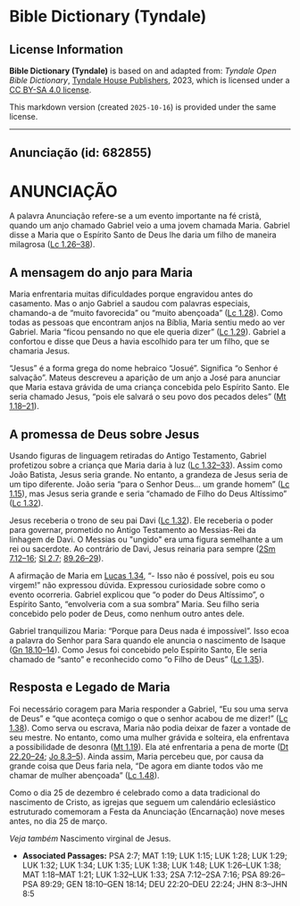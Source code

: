 # Bible Dictionary (Tyndale)

## License Information

**Bible Dictionary (Tyndale)** is based on and adapted from: _Tyndale Open Bible Dictionary_, [Tyndale House Publishers](https://tyndaleopenresources.com/), 2023, which is licensed under a [CC BY-SA 4.0 license](https://creativecommons.org/licenses/by-sa/4.0/legalcode.en).

This markdown version (created `2025-10-16`) is provided under the same license.



--------------------------------

## Anunciação (id: 682855)

ANUNCIAÇÃO
==========

A palavra Anunciação refere\-se a um evento importante na fé cristã, quando um anjo chamado Gabriel veio a uma jovem chamada Maria. Gabriel disse a Maria que o Espírito Santo de Deus lhe daria um filho de maneira milagrosa ([Lc 1\.26–38](https://ref.ly/Luke1:26-Luke1:38)).

A mensagem do anjo para Maria
-----------------------------

Maria enfrentaria muitas dificuldades porque engravidou antes do casamento. Mas o anjo Gabriel a saudou com palavras especiais, chamando\-a de “muito favorecida” ou “muito abençoada” ([Lc 1\.28](https://ref.ly/Luke1:28)). Como todas as pessoas que encontram anjos na Bíblia, Maria sentiu medo ao ver Gabriel. Maria “ficou pensando no que ele queria dizer” ([Lc 1\.29](https://ref.ly/Luke1:29)). Gabriel a confortou e disse que Deus a havia escolhido para ter um filho, que se chamaria Jesus.

“Jesus” é a forma grega do nome hebraico “Josué”. Significa “o Senhor é salvação”. Mateus descreveu a aparição de um anjo a José para anunciar que Maria estava grávida de uma criança concebida pelo Espírito Santo. Ele seria chamado Jesus, “pois ele salvará o seu povo dos pecados deles” ([Mt 1\.18–21](https://ref.ly/Matt1:18-Matt1:21)).

A promessa de Deus sobre Jesus
------------------------------

Usando figuras de linguagem retiradas do Antigo Testamento, Gabriel profetizou sobre a criança que Maria daria à luz ([Lc 1\.32–33](https://ref.ly/Luke1:32-Luke1:33)). Assim como João Batista, Jesus seria grande. No entanto, a grandeza de Jesus seria de um tipo diferente. João seria “para o Senhor Deus... um grande homem” ([Lc 1\.15](https://ref.ly/Luke1:15)), mas Jesus seria grande e seria “chamado de Filho do Deus Altíssimo” ([Lc 1\.32](https://ref.ly/Luke1:32)).

Jesus receberia o trono de seu pai Davi ([Lc 1\.32](https://ref.ly/Luke1:32)). Ele receberia o poder para governar, prometido no Antigo Testamento ao Messias\-Rei da linhagem de Davi. O Messias ou "ungido" era uma figura semelhante a um rei ou sacerdote. Ao contrário de Davi, Jesus reinaria para sempre ([2Sm 7\.12–16](https://ref.ly/2Sam7:12-2Sam7:16); [Sl 2\.7](https://ref.ly/Ps2:7); [89\.26–29](https://ref.ly/Ps89:26-Ps89:29)).

A afirmação de Maria em [Lucas 1\.34](https://ref.ly/Luke1:34), “\- Isso não é possível, pois eu sou virgem!” não expressou dúvida. Expressou curiosidade sobre como o evento ocorreria. Gabriel explicou que “o poder do Deus Altíssimo”, o Espírito Santo, “envolveria com a sua sombra” Maria. Seu filho seria concebido pelo poder de Deus, como nenhum outro antes dele.

Gabriel tranquilizou Maria: “Porque para Deus nada é impossível”. Isso ecoa a palavra do Senhor para Sara quando ele anuncia o nascimento de Isaque ([Gn 18\.10–14](https://ref.ly/Gen18:10-Gen18:14)). Como Jesus foi concebido pelo Espírito Santo, Ele seria chamado de “santo” e reconhecido como “o Filho de Deus” ([Lc 1\.35](https://ref.ly/Luke1:35)).

Resposta e Legado de Maria
--------------------------

Foi necessário coragem para Maria responder a Gabriel, “Eu sou uma serva de Deus” e “que aconteça comigo o que o senhor acabou de me dizer!” ([Lc 1\.38](https://ref.ly/Luke1:38)). Como serva ou escrava, Maria não podia deixar de fazer a vontade de seu mestre. No entanto, como uma mulher grávida e solteira, ela enfrentava a possibilidade de desonra ([Mt 1\.19](https://ref.ly/Matt1:19)). Ela até enfrentaria a pena de morte ([Dt 22\.20–24](https://ref.ly/Deut22:20-Deut22:24); [Jo 8\.3–5](https://ref.ly/John8:3-John8:5)). Ainda assim, Maria percebeu que, por causa da grande coisa que Deus faria nela, “De agora em diante todos vão me chamar de mulher abençoada” ([Lc 1\.48](https://ref.ly/Luke1:48)).

Como o dia 25 de dezembro é celebrado como a data tradicional do nascimento de Cristo, as igrejas que seguem um calendário eclesiástico estruturado comemoram a Festa da Anunciação (Encarnação) nove meses antes, no dia 25 de março.

*Veja também* Nascimento virginal de Jesus.

* **Associated Passages:** PSA 2:7; MAT 1:19; LUK 1:15; LUK 1:28; LUK 1:29; LUK 1:32; LUK 1:34; LUK 1:35; LUK 1:38; LUK 1:48; LUK 1:26–LUK 1:38; MAT 1:18–MAT 1:21; LUK 1:32–LUK 1:33; 2SA 7:12–2SA 7:16; PSA 89:26–PSA 89:29; GEN 18:10–GEN 18:14; DEU 22:20–DEU 22:24; JHN 8:3–JHN 8:5

